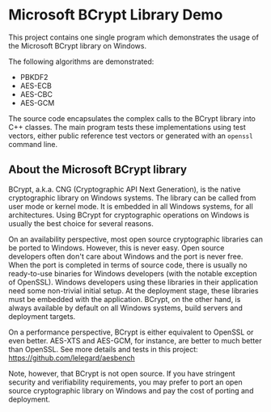 # Microsoft BCrypt Library Demo

This project contains one single program which demonstrates the usage of the
Microsoft BCrypt library on Windows.

The following algorithms are demonstrated:

- PBKDF2
- AES-ECB
- AES-CBC
- AES-GCM

The source code encapsulates the complex calls to the BCrypt library into C++
classes. The main program tests these implementations using test vectors,
either public reference test vectors or generated with an `openssl` command
line.

## About the Microsoft BCrypt library

BCrypt, a.k.a. CNG (Cryptographic API Next Generation), is the native cryptographic
library on Windows systems. The library can be called from user mode or kernel mode.
It is embedded in all Windows systems, for all architectures. Using BCrypt for
cryptographic operations on Windows is usually the best choice for several reasons.

On an availability perspective, most open source cryptographic libraries can be
ported to Windows. However, this is never easy. Open source developers often don't
care about Windows and the port is never free. When the port is completed in terms
of source code, there is usually no ready-to-use binaries for Windows developers
(with the notable exception of OpenSSL). Windows developers using these libraries
in their application need some non-trivial initial setup. At the deployment stage,
these libraries must be embedded with the application. BCrypt, on the other hand,
is always available by default on all Windows systems, build servers and deployment
targets.

On a performance perspective, BCrypt is either equivalent to OpenSSL or even better.
AES-XTS and AES-GCM, for instance, are better to much better than OpenSSL. See more
details and tests in this project: https://github.com/lelegard/aesbench

Note, however, that BCrypt is not open source. If you have stringent security and
verifiability requirements, you may prefer to port an open source cryptographic
library on Windows and pay the cost of porting and deployment.

